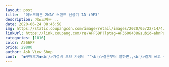 ```yaml
---
layout: post 
title:  "이노크아든 2WAY 스탠드 선풍기 IA-i9F3" 
description: 이노크아든 ..
date: 2020-06-24 08:45:58 
img: https://static.coupangcdn.com/image/retail/images/2020/05/22/14/4/d0c81fe3-03a3-4601-a6e1-dcd85d1499b2.jpg 
linkUrl: https://link.coupang.com/re/AFFSDP?lptag=AF3600438&subid=ahnPublicAsk&pageKey=1652647593&itemId=2815774687&vendorItemId=70805294768&traceid=V0-113-50e8a3b359c45f4c 
categories: [1016] 
color: A566FF 
price: 29800 
author: Ask View Shop 
cont:  "●구매후기●<br/>가성비 오브 가성비 ^^<br/>결론부터 말하면,,<br/>길게 쓰고 싶을때 스탠드 부분 늘리려고요.<br/><br/>길이를 길게해서 조립했더니,, 제 방에서 주방까지도 바람이 옵니다<br/>나사가 세개 있는데, 집에 드라이버가 없어서<br/>날개 부분 조립도 생각보다 간단했어요.<br/><br/>날개 부분은 손톱 가는 걸로 돌렸는데 잘 조여지구요.<br/><br/>두부두부 ㅋㅋㅋㅋ<br/>디자인, 색상 모두 제가 좋아하는 심플 깔끔이라,, 굳굳 ㅎㅎ<br/>무게는 살짝 묵직해요.<br/> 쉽게 넘어지지 않을듯.<br/><br/>뭐죠 이거 ㅎㅎ<br/>배송도 다음날 바로 왔어요 굿!<br/>부품 따로따로 잘 포장되어 왔구요.<br/><br/>선풍기가 고장나서 급하게 사게됐어요.<br/><br/>세기가 3단계까지 있는데,, 1단계가 타사 2단계급에 해당하는 바람세기와 시원함이라니!!<br/>스탠드 상담 부분 두개는 손으로 조이고<br/>안전망도 엄청 촘촘한 편이구요.<br/><br/>여름 내내 잘 쓸거 같습니다.<br/><br/>외관은 훌륭한데,, 성능은 과연<br/>이거 진짜 물건이네요 최고최고!!<br/>이건 뚝딱 해버렸고요<br/>일단 가성비가  좋아요.<br/>.<br/> 조립하기도 비교적 간단한편이구.<br/> 디자인이 심플 세련이라 맘에드네요 뒷면에 바람세기를 조절할수있어서 간편하구요.<br/>.<br/> 실용성 좋아요 바람도 시원하구요.<br/> 선풍기를 2만원대구입인데 스텐드형으로 길게사용할수있다니 굿굿 완전 강추합니다.<br/><br/>잘때 틀고 잤는데 오래 틀어놔도 바람이 시원하네요.<br/><br/>저렴하고 조작이 간단해보여서 샀는데<br/>전 짧게 쓸려고 중간 봉 하나는 빼고 조립했어요.<br/><br/>정말 싫어하는데,,<br/>정말 이 가격에 이 제품을 구매했다니!!<br/>제가 조립을 잘 못해서 조립제품을<br/>조립 한 510분 정도 걸린거 같아요.<br/><br/>조작버튼이 없어서 먼지도 안 낄거 같아요.<br/><br/>진짜 깔끔 단순합니다.<br/><br/>탁월한 선택을 한 내게 100점 줄래요 ㅎㅎ<br/>택배상자가 생각보다 작아보였는데 뽁뽁이에<br/>풍속조절 다이얼은 뒷쪽에 있는데 부드럽게 돌아가요.<br/><br/>" 
---
```


